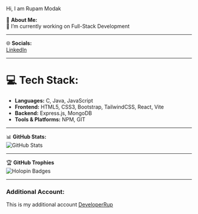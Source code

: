 Hi, I am Rupam Modak  

💫 **About Me:**  
🔭 I’m currently working on Full-Stack Development  

---

🌐 **Socials:**  
[LinkedIn](#)  

---

# 💻 **Tech Stack:**
- **Languages:** C, Java, JavaScript  
- **Frontend:** HTML5, CSS3, Bootstrap, TailwindCSS, React, Vite  
- **Backend:** Express.js, MongoDB  
- **Tools & Platforms:** NPM, GIT  

---

📊 **GitHub Stats:**  
![GitHub Stats](#)  

---

🏆 **GitHub Trophies**  
![Holopin Badges](#)  

---

### Additional Account:
This is my additional account
[DeveloperRup](https://github.com/developerrup)
